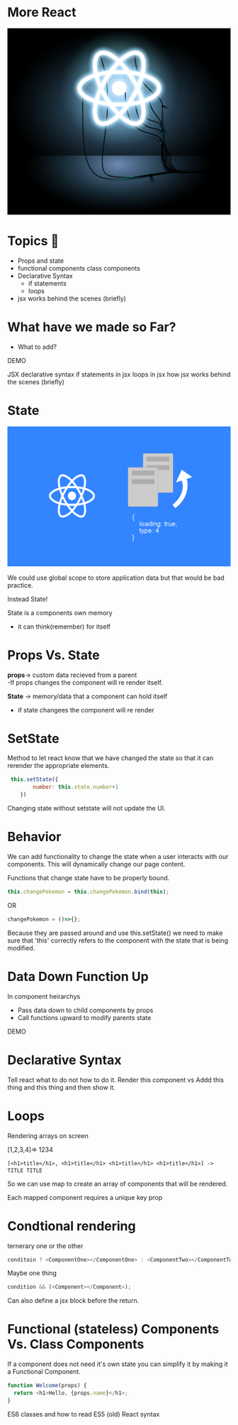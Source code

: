 
# More React

![morereact](https://raw.githubusercontent.com/tborsa/LighthouseLabs/master/lectures/Week6/Day1/Breakout/assets/morereact.png)


# Topics 📢

- Props and state
- functional components class components
- Declarative Syntax
  - if statements
  - loops
- jsx works behind the scenes (briefly)

# What have we made so Far?
  - What to add?

DEMO

JSX declarative syntax
if statements in jsx
loops in jsx
how jsx works behind the scenes (briefly)

# State

![state](https://raw.githubusercontent.com/tborsa/LighthouseLabs/master/lectures/Week6/Day1/Breakout/assets/state.png)


 We could use global scope to store application data but that would be bad practice. 

 Instead State!

State is a components own memory
  - it can think(remember) for itself


# Props Vs. State

 __props__-> custom data recieved from a parent  
  -If props changes the component will re render itself.

 __State__ -> memory/data that a component can hold itself
  - if state changees the component will re render

# SetState

Method to let react know that we have changed the state so that it can rerender the appropriate elements. 

```javascript
 this.setState({
        number: this.state.number+1
    })
```
Changing state without setstate will not update the UI.
  
# Behavior

We can add functionality to change the state when a user interacts with our components. 
This will dynamically change our page content. 

Functions that change state have to be properly bound.

```javascript
this.changePokemon = this.changePokemon.bind(this);
```
OR 
```javascript
changePokemon = ()=>{};
```
Because they are passed around and use this.setState() we need to make sure that 'this' correctly refers to the component with the state that is being modified. 


# Data Down Function Up

In component heirarchys 
- Pass data down to child components by props
- Call functions upward to modify parents state

 DEMO

# Declarative Syntax

Tell react what to do not how to do it. 
Render this component
vs 
Addd this thing and this thing and then show it. 

# Loops

Rendering arrays on screen 

[1,2,3,4]=> 1234
```
[<h1>title</h1>, <h1>title</h1> <h1>title</h1> <h1>title</h1>] -> TITLE TITLE
```
So we can use map to create an array of components that will be rendered.

Each mapped component requires a unique key prop

# Condtional rendering 

ternerary one or the other

```javascript
conditoin ? <ComponentOne></ComponentOne> : <ComponentTwo></ComponentTwo>;
```

Maybe one thing

```javascript
condition && (<Component></Component>);
```
Can also define a jsx block before the return.

# Functional (stateless) Components Vs. Class Components

If a component does not need it's own state you can simplify it by making it a Functional Component.

```javascript
function Welcome(props) {
  return <h1>Hello, {props.name}</h1>;
}
```


ES6 classes and how to read ES5 (old) React syntax
